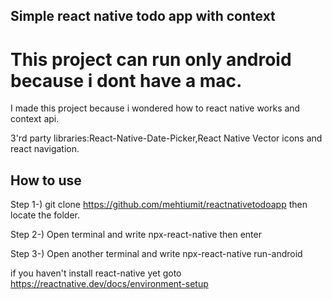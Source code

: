 ## Simple react native todo app with context

# This project can run only android because i dont have a mac.

I made this project because i wondered how to react native works and context api.

3'rd party libraries:React-Native-Date-Picker,React Native Vector icons and react navigation.

## How to use 
Step 1-) git clone https://github.com/mehtiumit/reactnativetodoapp then locate the folder.


Step 2-) Open terminal and write npx-react-native then enter


Step 3-) Open another terminal and write npx-react-native run-android

if you haven't install react-native yet goto https://reactnative.dev/docs/environment-setup

<br/>

